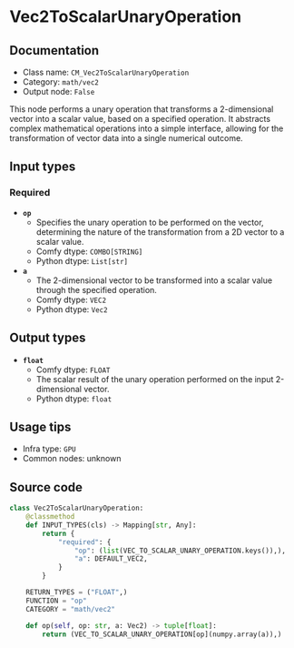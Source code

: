 # Vec2ToScalarUnaryOperation
## Documentation
- Class name: `CM_Vec2ToScalarUnaryOperation`
- Category: `math/vec2`
- Output node: `False`

This node performs a unary operation that transforms a 2-dimensional vector into a scalar value, based on a specified operation. It abstracts complex mathematical operations into a simple interface, allowing for the transformation of vector data into a single numerical outcome.
## Input types
### Required
- **`op`**
    - Specifies the unary operation to be performed on the vector, determining the nature of the transformation from a 2D vector to a scalar value.
    - Comfy dtype: `COMBO[STRING]`
    - Python dtype: `List[str]`
- **`a`**
    - The 2-dimensional vector to be transformed into a scalar value through the specified operation.
    - Comfy dtype: `VEC2`
    - Python dtype: `Vec2`
## Output types
- **`float`**
    - Comfy dtype: `FLOAT`
    - The scalar result of the unary operation performed on the input 2-dimensional vector.
    - Python dtype: `float`
## Usage tips
- Infra type: `GPU`
- Common nodes: unknown


## Source code
```python
class Vec2ToScalarUnaryOperation:
    @classmethod
    def INPUT_TYPES(cls) -> Mapping[str, Any]:
        return {
            "required": {
                "op": (list(VEC_TO_SCALAR_UNARY_OPERATION.keys()),),
                "a": DEFAULT_VEC2,
            }
        }

    RETURN_TYPES = ("FLOAT",)
    FUNCTION = "op"
    CATEGORY = "math/vec2"

    def op(self, op: str, a: Vec2) -> tuple[float]:
        return (VEC_TO_SCALAR_UNARY_OPERATION[op](numpy.array(a)),)

```
